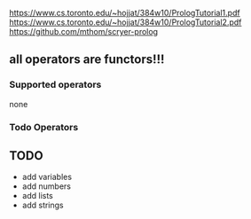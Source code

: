 https://www.cs.toronto.edu/~hojjat/384w10/PrologTutorial1.pdf
https://www.cs.toronto.edu/~hojjat/384w10/PrologTutorial2.pdf
https://github.com/mthom/scryer-prolog

## all operators are functors!!!

### Supported operators

none

### Todo Operators

## TODO

- add variables
- add numbers
- add lists
- add strings
